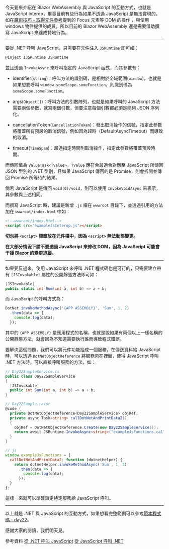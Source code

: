 今天要來介紹在 Blazor WebAssembly 與 JavaScript 的互動方式，也就是 JavaScript interop，畢竟目前有些行為如果不透過 JavaScript 是無法實現的，如在[魔術技巧 - 取得元件參考]提到的 Focus 元素等 DOM 的操作 ，與使用 windows 物件提供的成員。所以目前的 Blazor WebAssembly 還是需要借助撰寫 JavaScript 來達成特地行為。

---

要從 .NET 呼叫 JavaScript，只需要在元件注入 `JSRuntime` 即可如：

```csharp
@inject IJSRuntime JSRuntime
```

並且透過 `InvokeAsync` 來呼叫指定的 JavaScript 函式，而其參數有：

* identifier(`string`)：呼叫方法的識別碼，是相對於全域範圍(`window`)，也就是如果想要呼叫 `window.someScope.someFunction`，則識別碼為 `someScope.someFunction`。

* args(`Object[]`)：呼叫方法的引數陣列，也就是如果呼叫的 JavaScript 方法需要兩個參數，就寫兩個引數，但要注意每個引數都必須是能夠 JSON 序列化。

* cancellationToken(`CancellationToken`)：發出取消操作的信號，指定此參數將覆蓋所有預設的取消信號，例如因為超時（DefaultAsyncTimeout）而導致的取消。

* timeout(`TimeSpan`)：超過指定時間則取消操作，指定此參數將覆蓋預設時間。

而傳回值為 `ValueTask<TValue>`，`TValue` 應符合最適合對應至 JavaScript 所傳回 JSON 型別的 .NET 型別，且如果 JavaScript 傳回的是 Promise，則會拆開並傳回 Promise 所等待的結果。

倘若 JavaScript 是傳回 `void(0)/void`，則可以使用 `InvokeVoidAsync` 來表示，其參數與上述相同。

而撰寫 JavaScript 時，建議是新增 `.js` 檔在 `wwwroot` 目錄下，並透過引用的方法加在 `wwwroot/index.html` 中如：

```html
<!--wwwroot/index.html-->
<script src="exampleJsInterop.js"></script>
```

**切勿將 `<script>` 標籤放在元件檔中，因為 `<script>` 無法動態變更。**

**在大部分情況下請不要透過 JavaScript 來修改 DOM，因為 JavaScript 可能會干擾 Blazor 的變更追蹤。**

---

如果要反過來，使用 JavaScript 來呼叫 .NET 程式碼也是可行的，只需要建立帶有 `[JSInvokable]` 屬性的公開靜態方法即可如：

```csharp
[JSInvokable]
public static int Sum(int a, int b) => a + b;
```

而 JavaScript 的呼叫方式為：

```js
DotNet.invokeMethodAsync('{APP ASSEMBLY}', 'Sum', 1, 2)
  .then(data => {
    console.log(data);
  });
```

其中的 `{APP ASSEMBLY}` 是應用程式的名稱，也就是說如果有兩個以上一樣名稱的公開靜態方法，就會因為不知道需要執行誰而導致程式錯誤。

要解決這個問題，我們可以將元件功能抽成一個服務，在傳送資料給 JavaScript 時，可以透過 `DotNetObjectReference` 將服務包在裡面，使得 JavaScript 呼叫 .NET 方法時，可以直接呼叫服務的方法，如：

```csharp
// Day22SampleService.cs
public class Day22SampleService
{
  [JSInvokable]
  public int Sum(int a, int b) => a + b;
}
```

```csharp
// Day22Sample.razor
@code {
  private DotNetObjectReference<Day22SampleService> objRef;
  private async Task<string> callDotNetAndPrintData2()
  {
    objRef = DotNetObjectReference.Create(new Day22SampleService());
    return await JSRuntime.InvokeAsync<string>("exampleJsFunctions.callDotNetAndPrintData2", objRef);
  }
}
```

```js
// js
window.exampleJsFunctions = {
  callDotNetAndPrintData2: function (dotnetHelper) {
    return dotnetHelper.invokeMethodAsync('Sum', 1, 3)
      .then(data => {
        console.log(data);
      });
  }
};
```

這樣一來就可以準確鎖定特定服務給 JavaScript 呼叫。

---

以上就是 .NET 與 JavaScript 的互動方式，如果想看完整範例可以參考[範本程式碼 - day22]。

感謝大家的閱讀，我們明天見。

參考資料
[從 .NET 呼叫 JavaScript]
[從 JavaScript 呼叫 .NET]

[從 .NET 呼叫 JavaScript]: https://docs.microsoft.com/zh-tw/aspnet/core/blazor/call-javascript-from-dotnet?view=aspnetcore-3.1
[從 JavaScript 呼叫 .NET]: https://docs.microsoft.com/zh-tw/aspnet/core/blazor/call-dotnet-from-javascript?view=aspnetcore-3.1
[魔術技巧 - 取得元件參考]: https://ithelp.ithome.com.tw/articles/10248513
[範本程式碼 - day22]: https://github.com/MMiooiMM/learn-blazor-in-30-days-sample/commit/1e8af7316baba73a163d33ff5523d217ebb45c3c